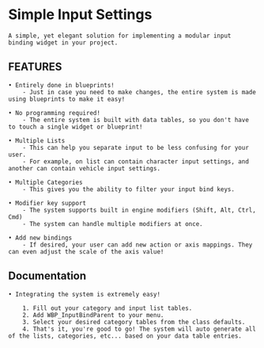 # Simple Input Settings
	A simple, yet elegant solution for implementing a modular input binding widget in your project.
	
## FEATURES

	• Entirely done in blueprints!
		- Just in case you need to make changes, the entire system is made using blueprints to make it easy!
	
	• No programming required!
		- The entire system is built with data tables, so you don't have to touch a single widget or blueprint!
	
	• Multiple Lists
		- This can help you separate input to be less confusing for your user.
		- For example, on list can contain character input settings, and another can contain vehicle input settings.

	• Multiple Categories
		- This gives you the ability to filter your input bind keys.

	• Modifier key support
		- The system supports built in engine modifiers (Shift, Alt, Ctrl, Cmd)
		- The system can handle multiple modifiers at once.

	• Add new bindings
		- If desired, your user can add new action or axis mappings. They can even adjust the scale of the axis value!
		
## Documentation

	• Integrating the system is extremely easy!
		
		1. Fill out your category and input list tables.
		2. Add WBP_InputBindParent to your menu.
		3. Select your desired category tables from the class defaults.
		4. That's it, you're good to go! The system will auto generate all of the lists, categories, etc... based on your data table entries. 
	
		   
   